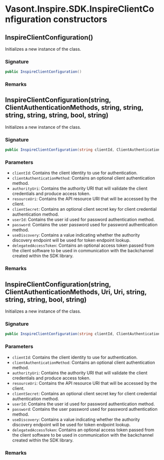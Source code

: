 # Vasont.Inspire.SDK.InspireClientConfiguration constructors
## InspireClientConfiguration()
Initializes a new instance of the  class.

### Signature
```csharp
public InspireClientConfiguration()
```
### Remarks

## InspireClientConfiguration(string, ClientAuthenticationMethods, string, string, string, string, string, bool, string)
Initializes a new instance of the  class.

### Signature
```csharp
public InspireClientConfiguration(string clientId, ClientAuthenticationMethods clientAuthenticationMethod, string authorityUri, string resourceUri, string clientSecret = "", string userId = "", string password = "", bool useDiscovery = True, string delegatedAccessToken = "")
```
### Parameters
- `clientId`: Contains the client identity to use for authentication.
- `clientAuthenticationMethod`: Contains an optional client authentication method.
- `authorityUri`: Contains the authority URI that will validate the client credentials and produce access token.
- `resourceUri`: Contains the API resource URI that will be accessed by the client.
- `clientSecret`: Contains an optional client secret key for client credential authentication method.
- `userId`: Contains the user id used for password authentication method.
- `password`: Contains the user password used for password authentication method.
- `useDiscovery`: Contains a value indicating whether the authority discovery endpoint will be used for token endpoint lookup.
- `delegatedAccessToken`: Contains an optional access token passed from the client software to be used in communication with the backchannel created within the SDK library.

### Remarks

## InspireClientConfiguration(string, ClientAuthenticationMethods, Uri, Uri, string, string, string, bool, string)
Initializes a new instance of the  class.

### Signature
```csharp
public InspireClientConfiguration(string clientId, ClientAuthenticationMethods clientAuthenticationMethod, Uri authorityUri, Uri resourceUri, string clientSecret = "", string userId = "", string password = "", bool useDiscovery = True, string delegatedAccessToken = "")
```
### Parameters
- `clientId`: Contains the client identity to use for authentication.
- `clientAuthenticationMethod`: Contains an optional client authentication method.
- `authorityUri`: Contains the authority URI that will validate the client credentials and produce access token.
- `resourceUri`: Contains the API resource URI that will be accessed by the client.
- `clientSecret`: Contains an optional client secret key for client credential authentication method.
- `userId`: Contains the user id used for password authentication method.
- `password`: Contains the user password used for password authentication method.
- `useDiscovery`: Contains a value indicating whether the authority discovery endpoint will be used for token endpoint lookup.
- `delegatedAccessToken`: Contains an optional access token passed from the client software to be used in communication with the backchannel created within the SDK library.

### Remarks

